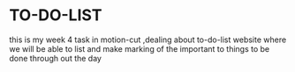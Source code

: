 # TO-DO-LIST
this is my week 4 task in motion-cut ,dealing about to-do-list website where we will be able to list and make marking of the important to things to be done through out the day 
